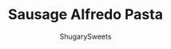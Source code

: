 ---
layout: ../../layouts/MarkdownPostLayout.astro
title: Sausage Alfredo Pasta
author: ShugarySweets
pubDate: 2018-11-05
description: "Creamy, Sausage Alfredo Pasta is a quick and versatile dinner recipe that is on the table in under 30 minutes! Noodles are tossed in a hearty, cheesy, alfredo sauce and sausage for an easy, satisfying meal."
image_url: https://www.shugarysweets.com/wp-content/uploads/2018/09/sausage-alfredo-pasta-facebook.jpg
tags: ["Main Dish","American"]
calories: 642
protein: 14
carbohydrates: 11
fats: 61
fiber: 0
ingredients: ["1 pound (16 ounce) dry pasta ","1/2 cup unsalted butter","3 cloves garlic, pressed","3 cups heavy cream","1 1/2 teaspoons kosher salt","1/2 teaspoon black pepper","1/4 teaspoon crushed red pepper flakes, optional","1 1/2 cups grated Parmesan cheese","12 oz fully cooked smoked sausage, sliced"]
serves: 8
time: "20 minutes"
prepTime: "5 minutes"
instructions: ["Cook pasta according to package directions, drain.","While pasta cooks, add butter and garlic to a large skillet over medium high heat. Cook for about 2-3 minutes, until butter is melted and garlic begins to brown.","Slowly add in heavy cream, salt, and pepper. Simmer until sauce thickens on medium heat, about 8-10 minutes. Stir frequently.","Add in Parmesan cheese and red pepper flakes (optional). Stir in sliced sausage and add to pot with drained pasta. Stir together, serve, and enjoy!"]
nutrition: ["642 calories","11 grams carbohydrates","173 milligrams cholesterol","61 grams fat","0 grams fiber","14 grams protein","35 grams saturated fat","952 grams sodium","3 grams sugar","1 grams trans fat","21 grams unsaturated fat"]
---